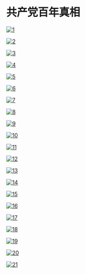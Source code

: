 # 共产党百年真相

[![1](https://cloud.githubusercontent.com/assets/18081243/24590664/e9913732-17b6-11e7-8afb-11af762045a5.png)](https://d1uvgy0lcmmygf.cloudfront.net/pdf/bngcd/All/1.pdf)

[![2](https://cloud.githubusercontent.com/assets/18081243/24590665/e9a37884-17b6-11e7-920e-37cca68f3c38.png)](https://d1uvgy0lcmmygf.cloudfront.net/pdf/bngcd/All/2.pdf)

[![3](https://cloud.githubusercontent.com/assets/18081243/24590669/e9ab5608-17b6-11e7-90de-2873f3b49437.png)](https://d1uvgy0lcmmygf.cloudfront.net/pdf/bngcd/All/3.pdf)

[![4](https://cloud.githubusercontent.com/assets/18081243/24590666/e9aa8052-17b6-11e7-910c-9dee1adfd3ab.png)](https://d1uvgy0lcmmygf.cloudfront.net/pdf/bngcd/All/4.pdf)

[![5](https://cloud.githubusercontent.com/assets/18081243/24590668/e9ab12ec-17b6-11e7-8331-be4e7d2b3b88.png)](https://d1uvgy0lcmmygf.cloudfront.net/pdf/bngcd/All/5.pdf)

[![6](https://cloud.githubusercontent.com/assets/18081243/24590667/e9ab0644-17b6-11e7-8fdf-3f82bb07bdeb.png)](https://d1uvgy0lcmmygf.cloudfront.net/pdf/bngcd/All/6.pdf)

[![7](https://cloud.githubusercontent.com/assets/18081243/24938706/772c24c8-1efe-11e7-8693-ae1d206a8d25.png)](https://d1uvgy0lcmmygf.cloudfront.net/pdf/bngcd/All/7.pdf)

[![8](https://cloud.githubusercontent.com/assets/18081243/24938707/77436e76-1efe-11e7-8fa3-f1a278d08568.png)](https://d1uvgy0lcmmygf.cloudfront.net/pdf/bngcd/All/8.pdf)

[![9](https://cloud.githubusercontent.com/assets/18081243/24938708/775c0bd4-1efe-11e7-85b3-903c7294b549.png)](https://d1uvgy0lcmmygf.cloudfront.net/pdf/bngcd/All/9.pdf)

[![10](https://cloud.githubusercontent.com/assets/18081243/24938709/777459f0-1efe-11e7-9e0a-ac3a2028b2ba.png)](https://d1uvgy0lcmmygf.cloudfront.net/pdf/bngcd/All/10.pdf)

[![11](https://cloud.githubusercontent.com/assets/18081243/24938710/778ddd12-1efe-11e7-831b-6846e3bbbcaa.png)](https://d1uvgy0lcmmygf.cloudfront.net/pdf/bngcd/All/11.pdf)

[![12](https://cloud.githubusercontent.com/assets/18081243/24938711/77a6e96a-1efe-11e7-8afe-6e4bcd64011c.png)](https://d1uvgy0lcmmygf.cloudfront.net/pdf/bngcd/All/12.pdf)

[![13](https://cloud.githubusercontent.com/assets/18081243/24938712/77c30bd6-1efe-11e7-98bc-401bd9027064.png)](https://d1uvgy0lcmmygf.cloudfront.net/pdf/bngcd/All/13.pdf)

[![14](https://cloud.githubusercontent.com/assets/18081243/24938714/77c79d22-1efe-11e7-8f92-9750e261b942.png)](https://d1uvgy0lcmmygf.cloudfront.net/pdf/bngcd/All/14.pdf)

[![15](https://cloud.githubusercontent.com/assets/18081243/24938713/77c70f1a-1efe-11e7-8836-497ae1b0cb73.png)](https://d1uvgy0lcmmygf.cloudfront.net/pdf/bngcd/All/15.pdf)

[![16](https://cloud.githubusercontent.com/assets/18081243/24938716/77c997a8-1efe-11e7-9d0b-56dcfac26481.png)](https://d1uvgy0lcmmygf.cloudfront.net/pdf/bngcd/All/16.pdf)

[![17](https://cloud.githubusercontent.com/assets/18081243/24938715/77c8c36e-1efe-11e7-9b8f-4967afb49543.png)](https://d1uvgy0lcmmygf.cloudfront.net/pdf/bngcd/All/17.pdf)

[![18](https://cloud.githubusercontent.com/assets/18081243/24938717/77cc6078-1efe-11e7-8a54-97911d585666.png)](https://d1uvgy0lcmmygf.cloudfront.net/pdf/bngcd/All/18.pdf)

[![19](https://cloud.githubusercontent.com/assets/18081243/24938720/77e28a1a-1efe-11e7-88da-f8201acfb5bc.png)](https://d1uvgy0lcmmygf.cloudfront.net/pdf/bngcd/All/19.pdf)

[![20](https://cloud.githubusercontent.com/assets/18081243/24938718/77defc56-1efe-11e7-9665-4f928245e653.png)](https://d1uvgy0lcmmygf.cloudfront.net/pdf/bngcd/All/20.pdf)

[![21](https://cloud.githubusercontent.com/assets/18081243/24938719/77dfda7c-1efe-11e7-816c-ea3d4d6eb96c.png)](https://d1uvgy0lcmmygf.cloudfront.net/pdf/bngcd/All/21.pdf)
